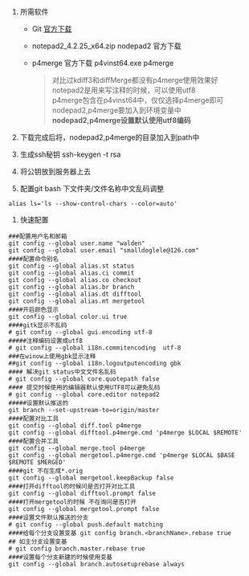 1. 所需软件

   * Git [官方下载]()
   * notepad2\_4.2.25\_x64.zip   nodepad2 官方下载
   * p4merge 官方下载 p4vinst64.exe p4merge

     > 对比过kdiff3和diffMerge都没有p4merge使用效果好  
     > notepad2是用来写注释的时候，可以使用utf8  
     > p4merge包含在p4vinst64中，仅仅选择p4merge即可  
     > nodepad2,p4merge要加入到环境变量中  
     > **nodepad2,p4merge设置默认使用utf8编码**

2. 下载完成后将，nodepad2,p4merge的目录加入到path中

3. 生成ssh秘钥 ssh-keygen -t rsa

4. 将公钥放到服务器上去

5. 配置git bash 下文件夹/文件名称中文乱码调整

```
alias ls='ls --show-control-chars --color=auto'
```

1. 快速配置

```
###配置用户名和邮箱
git config --global user.name "walden"
git config --global user.email "smalldoglele@126.com"
####配置命令别名
git config --global alias.st status
git config --global alias.ci commit
git config --global alias.co checkout
git config --global alias.br branch
git config --global alias.dt difftool
git config --global alias.mt mergetool
####开启颜色显示
git config --global color.ui true
####gitk显示不乱码
# git config --global gui.encoding utf-8
#####注释编码设置成utf8 
# git config --global i18n.commitencoding  utf-8
###在winow上使用gbk显示注释
##git config --global i18n.logoutputencoding gbk
#### 解决git status中文文件名乱码
# git config --global core.quotepath false
#### 提交时候使用的编辑器默认使用UTF8可以避免乱码
# git config --global core.editor notepad2
#####设置默认推送的
git branch --set-upstream-to=origin/master
####配置对比工具
git config --global diff.tool p4merge
git config --global difftool.p4merge.cmd 'p4merge $LOCAL $REMOTE'
####配置合并工具
git config --global merge.tool p4merge
git config --global mergetool.p4merge.cmd 'p4merge $LOCAL $BASE $REMOTE $MERGED'
####git 不在生成*.orig
git config --global mergetool.keepBackup false
####打开difftool的时候问是否打开对比工具
git config --global difftool.prompt false
####打开mergetool的时候 不在询问是否打开
git config --global mergetool.prompt false
####设置文件默认推送的分支
# git config --global push.default matching
####给每个分支设置变基 git config branch.<branchName>.rebase true
## 如主分支设置变基
# git config branch.master.rebase true
####设置每个分支新建的时候使用变基
git config --global branch.autosetuprebase always
```



